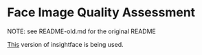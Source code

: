 # Face Image Quality Assessment

NOTE: see README-old.md for the original README

[This](https://github.com/deepinsight/insightface/tree/60bb5829b1d76bfcec7930ce61c41dde26413279) version of insightface is being used.

